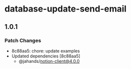# database-update-send-email

## 1.0.1

### Patch Changes

- 8c88aa5: chore: update examples
- Updated dependencies [8c88aa5]
  - @jahands/notion-client@4.0.0
